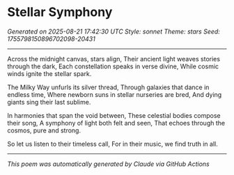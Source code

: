 # Stellar Symphony

*Generated on 2025-08-21 17:42:30 UTC*
*Style: sonnet*
*Theme: stars*
*Seed: 1755798150896702098-20431*

---

Across the midnight canvas, stars align,
Their ancient light weaves stories through the dark,
Each constellation speaks in verse divine,
While cosmic winds ignite the stellar spark.

The Milky Way unfurls its silver thread,
Through galaxies that dance in endless time,
Where newborn suns in stellar nurseries are bred,
And dying giants sing their last sublime.

In harmonies that span the void between,
These celestial bodies compose their song,
A symphony of light both felt and seen,
That echoes through the cosmos, pure and strong.

So let us listen to their timeless call,
For in their music, we find truth in all.

---

*This poem was automatically generated by Claude via GitHub Actions*